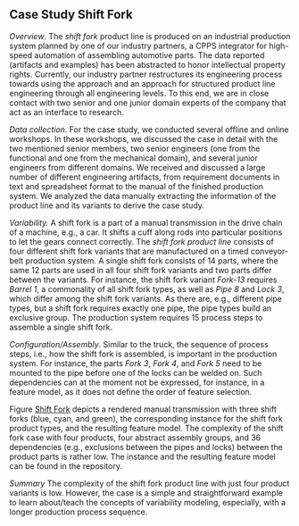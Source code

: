 Case Study Shift Fork
---------------------

*Overview*. The *shift fork* product line is produced on an industrial production system planned by one of our industry partners, a CPPS integrator for high-speed automation of assembling automotive parts. The data reported (artifacts and examples) has been abstracted to honor intellectual property rights. Currently, our industry partner restructures its engineering process towards using the approach and an approach for structured product line engineering through all engineering levels. To this end, we are in close contact with two senior and one junior domain experts of the company that act as an interface to research.

*Data collection*. For the case study, we conducted several offline and online workshops. In these workshops, we discussed the case in detail with the two mentioned senior members, two senior engineers (one from the functional and one from the mechanical domain), and several junior engineers from different domains. We received and discussed a large number of different engineering artifacts, from requirement documents in text and spreadsheet format to the manual of the finished production system. We analyzed the data manually extracting the information of the product line and its variants to derive the case study.

*Variability.* A shift fork is a part of a manual transmission in the drive chain of a machine, e.g., a car. It shifts a cuff along rods into particular positions to let the gears connect correctly. The *shift fork product line* consists of four different shift fork variants that are manufactured on a timed conveyor-belt production system. A single shift fork consists of 14 parts, where the same 12 parts are used in all four shift fork variants and two parts differ between the variants. For instance, the shift fork variant *Fork-13* requires *Barrel 1*, a commonality of all shift fork types, as well as *Pipe 8* and *Lock 3*, which differ among the shift fork variants. As there are, e.g., different pipe types, but a shift fork requires exactly one pipe, the pipe types build an exclusive group. The production system requires 15 process steps to assemble a single shift fork. 

*Configuration/Assembly*. Similar to the truck, the sequence of process steps, i.e., how the shift fork is assembled, is important in the production system. For instance, the parts *Fork 3*, *Fork 4*, and *Fork 5* need to be mounted to the pipe before one of the locks can be welded on. Such dependencies can at the moment not be expressed, for instance, in a feature model, as it does not define the order of feature selection.

Figure [Shift Fork](https://w.wiki/3DCf) depicts a rendered manual transmission with three shift forks (blue, cyan, and green), the corresponding instance for the shift fork product types, and the resulting feature model. The complexity of the shift fork case with four products, four abstract assembly groups, and 36 dependencies (e.g., exclusions between the pipes and locks) between the product parts is rather low. The instance and the resulting feature model can be found in the repository.

*Summary* The complexity of the shift fork product line with just four product variants is low. However, the case is a simple and straightforward example to learn about/teach the concepts of variability modeling, especially, with a longer production process sequence.